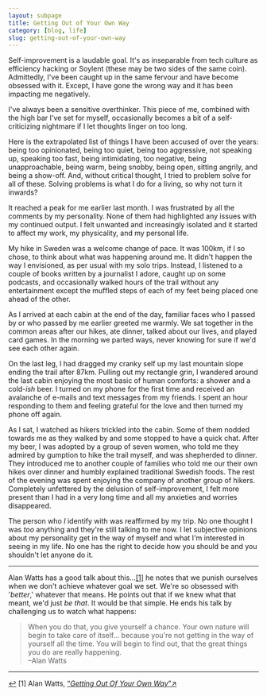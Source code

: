 ```yaml
---
layout: subpage
title: Getting Out of Your Own Way
category: [blog, life]
slug: getting-out-of-your-own-way
---
```

Self-improvement is a laudable goal. It's as inseparable from tech culture as efficiency hacking or Soylent (these may be two sides of the same coin). Admittedly, I've been caught up in the same fervour and have become obsessed with it. Except, I have gone the wrong way and it has been impacting me negatively.

I've always been a sensitive overthinker. This piece of me, combined with the high bar I've set for myself, occasionally becomes a bit of a self-criticizing nightmare if I let thoughts linger on too long.

Here is the extrapolated list of things I have been accused of over the years: being too opinionated, being too quiet, being too aggressive, not speaking up, speaking too fast, being intimidating, too negative, being unapproachable, being warm, being snobby, being open, sitting angrily, and being a show-off. And, without critical thought, I tried to problem solve for all of these. Solving problems is what I do for a living, so why not turn it inwards?

It reached a peak for me earlier last month. I was frustrated by all the comments by my personality. None of them had highlighted any issues with my continued output. I felt unwanted and increasingly isolated and it started to affect my work, my physicality, and my personal life.

My hike in Sweden was a welcome change of pace. It was 100km, if I so chose, to think about what was happening around me. It didn't happen the way I envisioned, as per usual with my solo trips. Instead, I listened to a couple of books written by a journalist I adore, caught up on some podcasts, and occasionally walked hours of the trail without any entertainment except the muffled steps of each of my feet being placed one ahead of the other.

As I arrived at each cabin at the end of the day, familiar faces who I passed by or who passed by me earlier greeted me warmly. We sat together in the common areas after our hikes, ate dinner, talked about our lives, and played card games. In the morning we parted ways, never knowing for sure if we'd see each other again.

On the last leg, I had dragged my cranky self up my last mountain slope ending the trail after 87km. Pulling out my rectangle grin, I wandered around the last cabin enjoying the most basic of human comforts: a shower and a cold-*ish* beer. I turned on my phone for the first time and received an avalanche of e-mails and text messages from my friends. I spent an hour responding to them and feeling grateful for the love and then turned my phone off again.

As I sat, I watched as hikers trickled into the cabin. Some of them nodded towards me as they walked by and some stopped to have a quick chat. After my beer, I was adopted by a group of seven women, who told me they admired by gumption to hike the trail myself, and was shepherded to dinner. They introduced me to another couple of families who told me our their own hikes over dinner and humbly explained traditional Swedish foods. The rest of the evening was spent enjoying the company of another group of hikers. Completely unfettered by the delusion of self-improvement, I felt more present than I had in a very long time and all my anxieties and worries disappeared.

The person who *I* identify with was reaffirmed by my trip. No one thought I was *too* anything and they're still talking to me now. I let subjective opinions about my personality get in the way of myself and what I'm interested in seeing in my life. No one has the right to decide how you should be and you shouldn't let anyone do it.

<hr class="small">

Alan Watts has a good talk about this...<a id="anchor-1" href="#note-1" class="fieldnotes-anchor">[1]</a> he notes that we punish ourselves when we don't achieve whatever goal we set. We're so obsessed with '*better*,' whatever that means. He points out that if we knew what that meant, we'd just *be that*. It would be that simple. He ends his talk by challenging us to watch what happens:

<blockquote class="large">
    <p>When you do that, you give yourself a chance. Your own nature will begin to take care of itself... because you're not getting in the way of yourself all the time. You will begin to find out, that the great things you do are really happening.
    <br>–Alan Watts</p>
</blockquote>

<hr class="small">

<div class="fieldnotes">
    <p id="note-1" class="h6"><a href="#anchor-1" class="footnote-back">&#8617;</a> <span class="footnote">[1]</span> Alan Watts, <a href="https://www.youtube.com/watch?v=v4jBd4fArfQ" class="external" target="_blank">&#8220;<span class="external-body"><em>Getting Out Of Your Own Way</em></span>&#8221;<span class="external-box"><span class="external-box__arrow">↗</span></span></a></p>
</div>